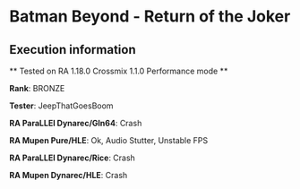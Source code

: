 # Batman Beyond - Return of the Joker 

## Execution information


** Tested on RA 1.18.0 Crossmix 1.1.0 Performance mode **


**Rank**: BRONZE


**Tester**: JeepThatGoesBoom



**RA ParaLLEl Dynarec/Gln64**: Crash


**RA Mupen Pure/HLE**: Ok, Audio Stutter, Unstable FPS


**RA ParaLLEl Dynarec/Rice**: Crash


**RA Mupen Dynarec/HLE**: Crash
